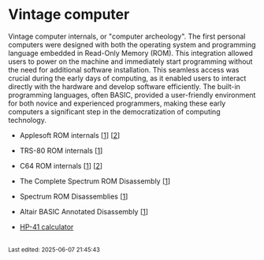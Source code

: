 # Vintage computer

Vintage computer internals, or "computer archeology". The first personal computers were designed with both the operating system and programming language embedded in Read-Only Memory (ROM). This integration allowed users to power on the machine and immediately start programming without the need for additional software installation. This seamless access was crucial during the early days of computing, as it enabled users to interact directly with the hardware and develop software efficiently. The built-in programming languages, often BASIC, provided a user-friendly environment for both novice and experienced programmers, making these early computers a significant step in the democratization of computing technology.

* Applesoft ROM internals [[1](http://www.txbobsc.com/scsc/scdocumentor)] [[2](https://6502disassembly.com/a2-rom)]

* TRS-80 ROM internals [[1](https://www.trs-80.com/wordpress/roms/)]

* C64 ROM internals [[1](https://www.pagetable.com/c64ref/c64disasm)] [[2](https://github.com/tgiphil/c64rom)]

* The Complete Spectrum ROM Disassembly [[1](https://archive.org/details/CompleteSpectrumROMDisassemblyThe)]

* Spectrum ROM Disassemblies [[1](https://github.com/ZXSpectrumVault/rom-disassemblies)]

* Altair BASIC Annotated Disassembly [[1](http://altairbasic.org)]

* [HP-41 calculator](hp41.md)

<br><sub>Last edited: 2025-06-07 21:45:43</sub>
